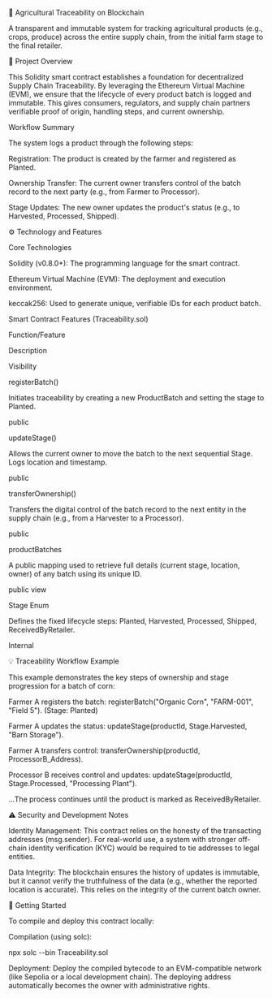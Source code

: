 🌾 Agricultural Traceability on Blockchain

A transparent and immutable system for tracking agricultural products (e.g., crops, produce) across the entire supply chain, from the initial farm stage to the final retailer.

📝 Project Overview

This Solidity smart contract establishes a foundation for decentralized Supply Chain Traceability. By leveraging the Ethereum Virtual Machine (EVM), we ensure that the lifecycle of every product batch is logged and immutable. This gives consumers, regulators, and supply chain partners verifiable proof of origin, handling steps, and current ownership.

Workflow Summary

The system logs a product through the following steps:

Registration: The product is created by the farmer and registered as Planted.

Ownership Transfer: The current owner transfers control of the batch record to the next party (e.g., from Farmer to Processor).

Stage Updates: The new owner updates the product's status (e.g., to Harvested, Processed, Shipped).

⚙️ Technology and Features

Core Technologies

Solidity (v0.8.0+): The programming language for the smart contract.

Ethereum Virtual Machine (EVM): The deployment and execution environment.

keccak256: Used to generate unique, verifiable IDs for each product batch.

Smart Contract Features (Traceability.sol)

Function/Feature

Description

Visibility

registerBatch()

Initiates traceability by creating a new ProductBatch and setting the stage to Planted.

public

updateStage()

Allows the current owner to move the batch to the next sequential Stage. Logs location and timestamp.

public

transferOwnership()

Transfers the digital control of the batch record to the next entity in the supply chain (e.g., from a Harvester to a Processor).

public

productBatches

A public mapping used to retrieve full details (current stage, location, owner) of any batch using its unique ID.

public view

Stage Enum

Defines the fixed lifecycle steps: Planted, Harvested, Processed, Shipped, ReceivedByRetailer.

Internal

💡 Traceability Workflow Example

This example demonstrates the key steps of ownership and stage progression for a batch of corn:

Farmer A registers the batch: registerBatch("Organic Corn", "FARM-001", "Field 5"). (Stage: Planted)

Farmer A updates the status: updateStage(productId, Stage.Harvested, "Barn Storage").

Farmer A transfers control: transferOwnership(productId, ProcessorB_Address).

Processor B receives control and updates: updateStage(productId, Stage.Processed, "Processing Plant").

...The process continues until the product is marked as ReceivedByRetailer.

⚠️ Security and Development Notes

Identity Management: This contract relies on the honesty of the transacting addresses (msg.sender). For real-world use, a system with stronger off-chain identity verification (KYC) would be required to tie addresses to legal entities.

Data Integrity: The blockchain ensures the history of updates is immutable, but it cannot verify the truthfulness of the data (e.g., whether the reported location is accurate). This relies on the integrity of the current batch owner.

🚀 Getting Started

To compile and deploy this contract locally:

Compilation (using solc):

npx solc --bin Traceability.sol


Deployment: Deploy the compiled bytecode to an EVM-compatible network (like Sepolia or a local development chain). The deploying address automatically becomes the owner with administrative rights.
